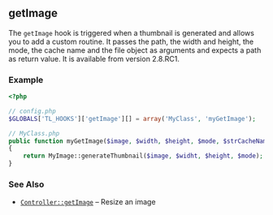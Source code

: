 getImage
--------

The `getImage` hook is triggered when a thumbnail is generated and allows you to add a custom routine. It passes the path, the width and height, the mode, the cache name and the file object as arguments and expects a path as return value. It is available from version 2.8.RC1.


### Example ###

```php
<?php

// config.php
$GLOBALS['TL_HOOKS']['getImage'][] = array('MyClass', 'myGetImage');

// MyClass.php
public function myGetImage($image, $width, $height, $mode, $strCacheName, $objFile)
{
    return MyImage::generateThumbnail($image, $widht, $height, $mode);
}
```


### See Also ###

- [`Controller::getImage`](../../api/Controller/getImage.md) – Resize an image
